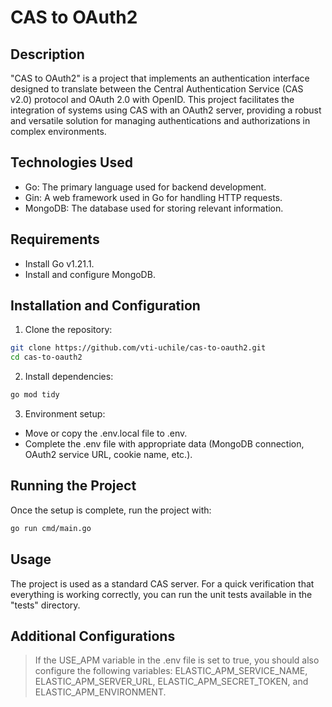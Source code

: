 # CAS to OAuth2

## Description

"CAS to OAuth2" is a project that implements an authentication interface designed to translate between the Central Authentication Service (CAS v2.0) protocol and OAuth 2.0 with OpenID. This project facilitates the integration of systems using CAS with an OAuth2 server, providing a robust and versatile solution for managing authentications and authorizations in complex environments.

## Technologies Used

 - Go: The primary language used for backend development.
 - Gin: A web framework used in Go for handling HTTP requests.
 - MongoDB: The database used for storing relevant information.

## Requirements

 - Install Go v1.21.1.
 - Install and configure MongoDB.

## Installation and Configuration

1. Clone the repository:

```bash
git clone https://github.com/vti-uchile/cas-to-oauth2.git
cd cas-to-oauth2
```

2. Install dependencies:

```bash
go mod tidy
```

3. Environment setup:

 - Move or copy the .env.local file to .env.
 - Complete the .env file with appropriate data (MongoDB connection, OAuth2 service URL, cookie name, etc.).

## Running the Project

Once the setup is complete, run the project with:

```bash
go run cmd/main.go
```

## Usage

The project is used as a standard CAS server. For a quick verification that everything is working correctly, you can run the unit tests available in the "tests" directory.

## Additional Configurations

> If the USE_APM variable in the .env file is set to true, you should also configure the following variables: ELASTIC_APM_SERVICE_NAME, ELASTIC_APM_SERVER_URL, ELASTIC_APM_SECRET_TOKEN, and ELASTIC_APM_ENVIRONMENT.
